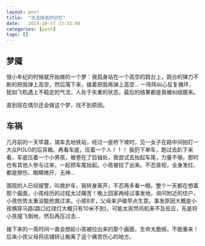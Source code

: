 ```yaml
---
layout: post
title:  "无法抹去的记忆"
date:   2014-10-27 23:32:00
categories: [post]
tags: []
---
```



## 梦魇
很小年纪的时候就开始做的一个梦：我孤身站在一个高空的跳台上，跳台的弹力不断的把我弹上高空，然后落下来，接着把我再弹上高空... 一阵阵纠心反复循环，犹如飞机遇上不稳定的气流，人处于失重的状态，最后的结果都是我被纠结醒来。

直到现在偶尔还会做这个梦，找不到原因。

## 车祸
几月前的一天早晨，骑车去地铁站，经过一座桥下坡时，见一女子在路中间拍打一大众POLO的后背箱。再看车底，压着一个人！！！ 我扔下单车，跑过去趴下来看，车底压着一个小男孩，被卷在了后轴处，我尝试去抬起车尾，力量不够。那时也有其他人参与过来，一起把车尾抬起。小孩被拉了出来。不忍直视，全身发红、都是擦伤、眼睛微开，无神...

围观的人已经报警，叫救护车，我转身离开，不忍再多看一眼。整个一天都在想着那个画面，小孩经历的过程太过痛苦！晚上回家再经过事发地，询问附近的住户，小孩伤势太重没能抢救过来。小孩8岁，父母来沪做早点生意。事发原因大概是小孩横穿马路(路口红绿灯大概只有10米不到)，可能太突然司机来不及反应，先是将小孩撞飞倒地，然后再压过去...

接下来的一周时间一直会想起小孩被拉出来的那个画面，生命太脆弱，不能重来！后来小孩父母将店铺转让搬离了这个痛苦伤心的地方。
